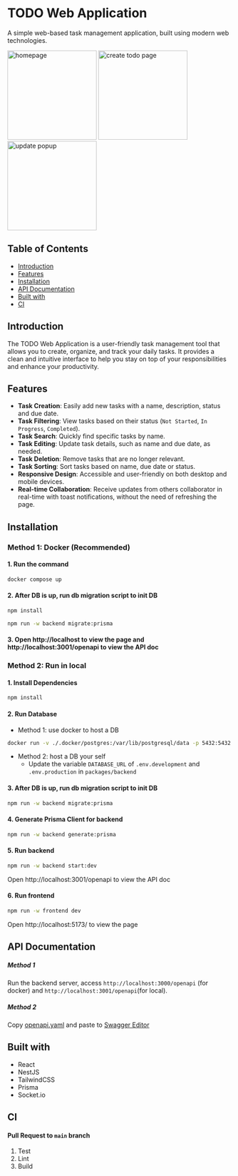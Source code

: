 # TODO Web Application

A simple web-based task management application, built using modern web technologies.

<img height="200px"  alt="homepage" src="https://github.com/samor0412/TODO-List-Web-App/assets/39899550/50d3b95a-2aef-4280-8556-90e334f3f003">
<img height="200px"  alt="create todo page" src="https://github.com/samor0412/TODO-List-Web-App/assets/39899550/90e92ca9-71ca-4d43-ae5a-918f4006b801">
<img width="200px"  alt="update popup" src="https://github.com/samor0412/TODO-List-Web-App/assets/39899550/1db9e019-f223-4395-89da-8de2f831f6c1">



## Table of Contents
- [Introduction](#introduction)
- [Features](#features)
- [Installation](#installation)
- [API Documentation](#api-documentation)
- [Built with](#built-with)
- [CI](#ci)

## Introduction

The TODO Web Application is a user-friendly task management tool that allows you to create, organize, and track your daily tasks. It provides a clean and intuitive interface to help you stay on top of your responsibilities and enhance your productivity.

## Features

- **Task Creation**: Easily add new tasks with a name, description, status and due date.
- **Task Filtering**: View tasks based on their status (`Not Started`, `In Progress`, `Completed`).
- **Task Search**: Quickly find specific tasks by name.
- **Task Editing**: Update task details, such as name and due date, as needed.
- **Task Deletion**: Remove tasks that are no longer relevant.
- **Task Sorting**: Sort tasks based on name, due date or status.
- **Responsive Design**: Accessible and user-friendly on both desktop and mobile devices.
- **Real-time Collaboration**: Receive updates from others collaborator in real-time  with toast notifications, without the need of refreshing the page.

## Installation




### Method 1: Docker (Recommended)
#### 1. Run the command
```bash
docker compose up
```
#### 2. After DB is up, run db migration script to init DB
```bash
npm install
```
```bash
npm run -w backend migrate:prisma
```
#### 3. Open http://localhost to view the page and http://localhost:3001/openapi to view the API doc


### Method 2: Run in local
#### 1. Install Dependencies
```bash
npm install
```

#### 2. Run Database
 - Method 1:  use docker to host a DB
 ```bash
 docker run -v ./.docker/postgres:/var/lib/postgresql/data -p 5432:5432 -e POSTGRES_PASSWORD=postgres -e POSTGRES_DB=todo-list-web-app postgres:16.3 
 ```
 - Method 2: host a DB your self
	- Update the variable `DATABASE_URL` of `.env.development` and `.env.production` in `packages/backend`

#### 3. After DB is up, run db migration script to init DB
```bash
npm run -w backend migrate:prisma
```

#### 4. Generate Prisma Client for backend
```bash
npm run -w backend generate:prisma
```

#### 5. Run backend
```bash
npm run -w backend start:dev
```
Open http://localhost:3001/openapi to view the API doc

#### 6. Run frontend
```bash
npm run -w frontend dev
```
Open http://localhost:5173/ to view the page

## API Documentation

##### Method 1
Run the backend server, access `http://localhost:3000/openapi` (for docker)  and `http://localhost:3001/openapi`(for local).

##### Method 2
Copy [openapi.yaml](https://github.com/samor0412/TODO-List-Web-App/blob/main/doc/openapi.yaml "openapi.yaml") and paste to [Swagger Editor](https://editor.swagger.io/ "Swagger Editor")

## Built with
- React
- NestJS
- TailwindCSS
- Prisma
- Socket.io

## CI
#### Pull Request to `main` branch
1. Test
2. Lint
3. Build
